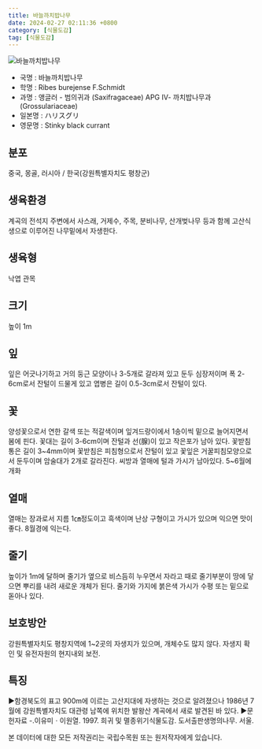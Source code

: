 ```yaml
---
title: 바늘까치밥나무
date: 2024-02-27 02:11:36 +0800
category: [식물도감]
tag: [식물도감]
---
```




![바늘까치밥나무](/fileUpload/plants/basic/Saxifragaceae/Ribes/15614/15614_20160726101426420files_th2.jpg)
- 국명 : 바늘까치밥나무
- 학명 : Ribes burejense F.Schmidt
- 과명 : 앵글러 - 범의귀과 (Saxifragaceae) APG Ⅳ- 까치밥나무과 (Grossulariaceae)
- 일본명 : ハリスグリ
- 영문명 : Stinky black currant


## 분포
중국, 몽골, 러시아 / 한국(강원특별자치도 평창군) 
## 생육환경
계곡의 전석지 주변에서 사스래, 거제수, 주목, 분비나무, 산개벚나무 등과 함께 고산식생으로 이루어진 나무밑에서 자생한다.
## 생육형
낙엽 관목
## 크기
높이 1m
## 잎
잎은 어긋나기하고 거의 둥근 모양이나 3-5개로 갈라져 있고 둔두 심장저이며 폭 2-6cm로서 잔털이 드물게 있고 엽병은 길이 0.5-3cm로서 잔털이 있다.
## 꽃
양성꽃으로서 연한 갈색 또는 적갈색이며 잎겨드랑이에서 1송이씩 밑으로 늘어지면서 봄에 핀다. 꽃대는 길이 3-6cm이며 잔털과 선(腺)이 있고 작은포가 남아 있다. 꽃받침통은 길이 3~4mm이며 꽃받침은 피침형으로서 잔털이 있고 꽃잎은 거꿀피침모양으로서 둔두이며 암술대가 2개로 갈라진다. 씨방과 열매에 털과 가시가 남아있다. 5~6월에 개화
## 열매
열매는 장과로서 지름 1㎝정도이고 흑색이며 난상 구형이고 가시가 있으며 익으면 맛이 좋다. 8월경에 익는다. 
## 줄기
높이가 1m에 달하며 줄기가 옆으로 비스듬히 누우면서 자라고 때로 줄기부분이 땅에 닿으면 뿌리를 내려 새로운 개체가 된다. 줄기와 가지에 붉은색 가시가 수평 또는 밑으로 돋아나 있다.
## 보호방안
강원특별자치도 평창지역에 1~2곳의 자생지가 있으며, 개체수도 많지 않다. 자생지 확인 및 유전자원의 현지내외 보전.
## 특징
▶함경북도의 표고 900m에 이르는 고산지대에 자생하는 것으로 알려졌으나 1986년 7월에 강원특별자치도 대관령 남쪽에 위치한 발왕산 계곡에서 새로 발견된 바 있다.▶문헌자료-.이유미ㆍ이원열. 1997. 희귀 및 멸종위기식물도감. 도서출판생명의나무. 서울.






본 데이터에 대한 모든 저작권리는 국립수목원 또는 원저작자에게 있습니다.
